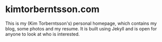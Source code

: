kimtorberntsson.com
======

This is my (Kim Torberntsson's) personal homepage, which contains
my blog, some photos and my resume. It is built using Jekyll and
is open for anyone to look at who is interested. 